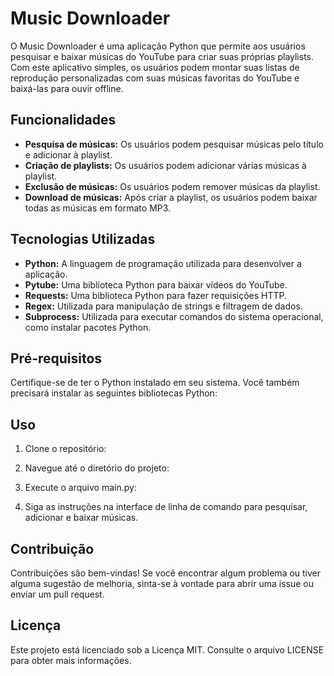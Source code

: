# Music Downloader

O Music Downloader é uma aplicação Python que permite aos usuários pesquisar e baixar músicas do YouTube para criar suas próprias playlists. Com este aplicativo simples, os usuários podem montar suas listas de reprodução personalizadas com suas músicas favoritas do YouTube e baixá-las para ouvir offline.

## Funcionalidades

- **Pesquisa de músicas:** Os usuários podem pesquisar músicas pelo título e adicionar à playlist.
- **Criação de playlists:** Os usuários podem adicionar várias músicas à playlist.
- **Exclusão de músicas:** Os usuários podem remover músicas da playlist.
- **Download de músicas:** Após criar a playlist, os usuários podem baixar todas as músicas em formato MP3.

## Tecnologias Utilizadas

- **Python:** A linguagem de programação utilizada para desenvolver a aplicação.
- **Pytube:** Uma biblioteca Python para baixar vídeos do YouTube.
- **Requests:** Uma biblioteca Python para fazer requisições HTTP.
- **Regex:** Utilizada para manipulação de strings e filtragem de dados.
- **Subprocess:** Utilizada para executar comandos do sistema operacional, como instalar pacotes Python.

## Pré-requisitos

Certifique-se de ter o Python instalado em seu sistema. Você também precisará instalar as seguintes bibliotecas Python:


## Uso

1. Clone o repositório:


2. Navegue até o diretório do projeto:


3. Execute o arquivo main.py:


4. Siga as instruções na interface de linha de comando para pesquisar, adicionar e baixar músicas.

## Contribuição

Contribuições são bem-vindas! Se você encontrar algum problema ou tiver alguma sugestão de melhoria, sinta-se à vontade para abrir uma issue ou enviar um pull request.

## Licença

Este projeto está licenciado sob a Licença MIT. Consulte o arquivo LICENSE para obter mais informações.
